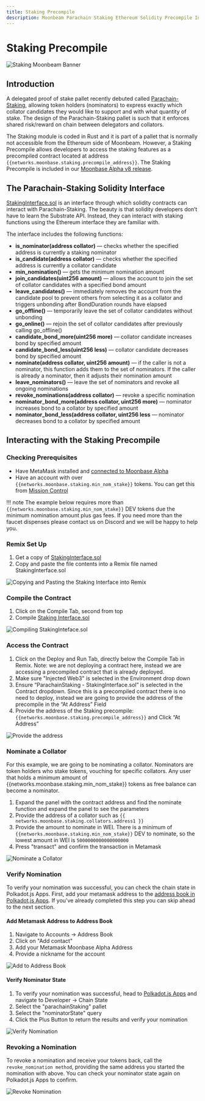 ```yaml
---
title: Staking Precompile
description: Moonbeam Parachain Staking Ethereum Solidity Precompile Interface Demo
---
```


# Staking Precompile

![Staking Moonbeam Banner](/images/staking/staking-stake-banner.png)

## Introduction

A delegated proof of stake pallet recently debuted called [Parachain-Staking](https://github.com/PureStake/moonbeam/tree/master/pallets/parachain-staking/src), allowing token holders (nominators) to express exactly which collator candidates they would like to support and with what quantity of stake. The design of the Parachain-Staking pallet is such that it enforces shared risk/reward on chain between delegators and collators.

The Staking module is coded in Rust and it is part of a pallet that is normally not accessible from the Ethereum side of Moonbeam. However, a Staking Precompile allows developers to access the staking features as a precompiled contract located at address `{{networks.moonbase.staking.precompile_address}}`. The Staking Precompile is included in our [Moonbase Alpha v8 release](https://moonbeam.network/announcements/testnet-upgrade-moonbase-alpha-v8/).

## The Parachain-Staking Solidity Interface

[StakingInterface.sol](https://github.com/PureStake/moonbeam/blob/master/runtime/precompiles/src/StakingInterface.sol) is an interface through which solidity contracts can interact with Parachain-Staking. The beauty is that solidity developers don’t have to learn the Substrate API. Instead, they can interact with staking functions using the Ethereum interface they are familiar with.

The interface includes the following functions:

 - **is_nominator(address collator)** — checks whether the specified address is currently a staking nominator
 - **is_candidate(address collator)** — checks whether the specified address is currently a collator candidate
 - **min_nomination()** — gets the minimum nomination amount
 - **join_candidates(uint256 amount)** — allows the account to join the set of collator candidates with a specified bond amount
 - **leave_candidates()** — immediately removes the account from the candidate pool to prevent others from selecting it as a collator and triggers unbonding after BondDuration rounds have elapsed
 - **go_offline()** — temporarily leave the set of collator candidates without unbonding
 - **go_online()** — rejoin the set of collator candidates after previously calling go_offline()
 - **candidate_bond_more(uint256 more)** — collator candidate increases bond by specified amount
 - **candidate_bond_less(uint256 less)** — collator candidate decreases bond by specified amount
 - **nominate(address collator, uint256 amount)** — if the caller is not a nominator, this function adds them to the set of nominators. If the caller is already a nominator, then it adjusts their nomination amount
 - **leave_nominators()** — leave the set of nominators and revoke all ongoing nominations
 - **revoke_nominations(address collator)** — revoke a specific nomination
 - **nominator_bond_more(address collator, uint256 more)** — nominator increases bond to a collator by specified amount
 - **nominator_bond_less(address collator, uint256 less** — nominator decreases bond to a collator by specified amount

## Interacting with the Staking Precompile

### Checking Prerequisites

 - Have MetaMask installed and [connected to Moonbase Alpha](/getting-started/moonbase/metamask/)
 - Have an account with over `{{networks.moonbase.staking.min_nom_stake}}` tokens. You can get this from [Mission Control](/getting-started/moonbase/faucet/)

!!! note
    The example below requires more than `{{networks.moonbase.staking.min_nom_stake}}` DEV tokens due the minimum nomination amount plus gas fees. If you need more than the faucet dispenses please contact us on Discord and we will be happy to help you. 

### Remix Set Up
1. Get a copy of [StakingInterface.sol](https://github.com/PureStake/moonbeam/blob/master/runtime/precompiles/src/StakingInterface.sol)
2. Copy and paste the file contents into a Remix file named StakingInterface.sol

![Copying and Pasting the Staking Interface into Remix](/images/staking/staking-precompile-1.png)

### Compile the Contract
1. Click on the Compile Tab, second from top
2. Compile [Staking Interface.sol](https://github.com/PureStake/moonbeam/blob/master/runtime/precompiles/src/StakingInterface.sol)

![Compiling StakingInteface.sol](/images/staking/staking-precompile-2.png)

### Access the Contract
1. Click on the Deploy and Run Tab, directly below the Compile Tab in Remix. Note: we are not deploying a contract here, instead we are accessing a precompiled contract that is already deployed.
2. Make sure "Injected Web3" is selected in the Environment drop down
3. Ensure “ParachainStaking - StakingInterface.sol” is selected in the Contract dropdown. Since this is a precompiled contract there is no need to deploy, instead we are going to provide the address of the precompile in the “At Address” Field
4. Provide the address of the Staking precompile: `{{networks.moonbase.staking.precompile_address}}` and Click “At Address”

![Provide the address](/images/staking/staking-precompile-3.png)

### Nominate a Collator
For this example, we are going to be nominating a collator. Nominators are token holders who stake tokens, vouching for specific collators. Any user that holds a minimum amount of {{networks.moonbase.staking.min_nom_stake}} tokens as free balance can become a nominator. 

1. Expand the panel with the contract address and find the nominate function and expand the panel to see the parameters
2. Provide the address of a collator such as `{{ networks.moonbase.staking.collators.address1 }}`
3. Provide the amount to nominate in WEI. There is a minimum of `{{networks.moonbase.staking.min_nom_stake}}` DEV to nominate, so the lowest amount in WEI is `5000000000000000000`
4. Press "transact" and confirm the transaction in Metamask

![Nominate a Collator](/images/staking/staking-precompile-4.png)

### Verify Nomination
To verify your nomination was successful, you can check the chain state in Polkadot.js Apps. First, add your metamask address to the [address book in Polkadot.js Apps](https://polkadot.js.org/apps/?rpc=wss%3A%2F%2Fwss.testnet.moonbeam.network#/addresses). If you've already completed this step you can skip ahead to the next section. 

#### Add Metamask Address to Address Book
1. Navigate to Accounts -> Address Book 
2. Click on "Add contact"
3. Add your Metamask Moonbase Alpha Address
4. Provide a nickname for the account

![Add to Address Book](/images/staking/staking-precompile-5.png)

#### Verify Nominator State
1. To verify your nomination was successful, head to [Polkadot.js Apps](https://polkadot.js.org/apps/?rpc=wss%3A%2F%2Fwss.testnet.moonbeam.network#/chainstate) and navigate to Developer -> Chain State
2. Select the "parachainStaking" pallet
3. Select the "nominatorState" query
4. Click the Plus Button to return the results and verify your nomination

![Verify Nomination](/images/staking/staking-precompile-6.png)

### Revoking a Nomination
To revoke a nomination and receive your tokens back, call the `revoke_nomination method`, providing the same address you started the nomination with above. You can check your nominator state again on Polkadot.js Apps to confirm.

![Revoke Nomination](/images/staking/staking-precompile-7.png)
